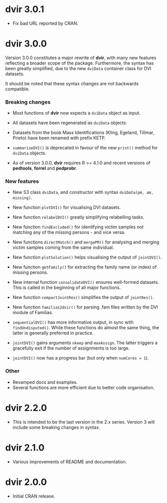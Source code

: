 # dvir 3.0.1

* Fix bad URL reported by CRAN.


# dvir 3.0.0

Version 3.0.0 constitutes a major rewrite of **dvir**, with many new features reflecting a broader scope of the package. Furthermore,
the syntax has been greatly simplified, due to the new `dviData` container class for DVI datasets. 

It should be noted that these syntax changes are not backwards compatible.


### Breaking changes

* Most functions of **dvir** now expects a `dviData` object as input.

* All datasets have been regenerated as `dviData` objects. 

* Datasets from the book Mass Identifications (Kling, Egeland, Tillmar, Prieto) have been renamed with prefix KETP.

* `summariseDVI()` is deprecated in favour of the new `print()` method for `dviData` objects.

* As of version 3.0.0, **dvir** requires R >= 4.1.0 and recent versions of **pedtools**, **forrel** and **pedprobr**.


### New features

* New S3 class `dviData`, and constructor with syntax `dviData(pm, am, missing)`.

* New function `plotDVI()` for visualising DVI datasets.

* New function `relabelDVI()` greatly simplifying relabelling tasks.

* New function `findExcluded()` for identifying victim samples not matching any of the missing persons - and vice versa.

* New functions `directMatch()` and `mergePM()` for analysing and merging victim samples coming from the same individual.

* New function `plotSolution()` helps visualising the output of `jointDVI()`.

* New function `getFamily()` for extracting the family name (or index) of missing persons.

* New internal function `consolidateDVI()` ensures well-formed datasets. This is called in the beginning of all major functions.

* New function `compactJointRes()` simplifies the output of `jointRes()`.

* New function `familias2dvir()` for parsing .fam files written by the DVI module of Familias.

* `sequentialDVI()` has more informative output, in sync with `findUndisputed()`. While these functions do almost the same thing, the latter is generally preferred in practice.

* `jointDVI()` gains arguments `nkeep` and `maxAssign`. The latter triggers a gracefully exit if the number of assignments is too large.

* `jointDVI()` now has a progress bar (but only when `numCores = 1`).


### Other

* Revamped docs and examples.
* Several functions are more efficient due to better code organisation.


# dvir 2.2.0

* This is intended to be the last version in the 2.x series. Version 3 will include some breaking changes in syntax.


# dvir 2.1.0

* Various improvements of README and documentation.


# dvir 2.0.0

* Initial CRAN release.
